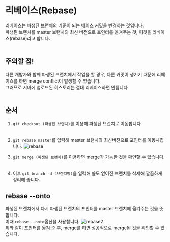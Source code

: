 # 리베이스(Rebase)

리베이스는 파생된 브랜체의 기준이 되는 베이스 커밋을 변경하는 것입니다.<br>
파생된 브랜치를 master 브랜치의 최신 버전으로 포인터를 옮겨주는 것, 이것을 리베이스(rebase)라고 합니다.<br><br>

## 주의할 점!<br>
다른 개발자와 함께 파생된 브랜치에서 작업을 할 경우, 다른 커밋이 생기기 때문에 리베이스를 하면 merge conflict이 발생할 수 있습니다.<br>
그러므로 서버에 업로드된 히스토리는 절대 리베이스하면 안됩니다<br><br>

## 순서

1. `git checkout (파생된 브랜치)`를 이용해 파생된 브랜치로 이동합니다.<br><br>

2. `git rebase master`를 입력해 master 브랜치의 최신버전으로 포인터를 이동시킵니다.
![rebase](https://user-images.githubusercontent.com/56298540/180745027-ba6ece98-c3ce-4118-9613-4c149866c275.PNG)<br>

3. `git merge (파생된 브랜치)`를 이용하면 merge가 가능한 것을 확인할 수 있습니다.<br><br>

4. 이후 `git branch -d (브랜치명)`을 입력해 쓸모 없어진 브랜치를 삭제해 깔끔하게 정리해 줍니다.

## rebase --onto

파생된 브랜치에서 다시 파생된 브랜치의 포인터를 master 브랜치에 옮겨주는 것을 뜻합니다.<br>
이때 `rebase --onto`옵션을 사용합니다.
![rebase2](https://user-images.githubusercontent.com/56298540/180751859-f5ce5618-855c-44ca-9b63-9d61b0c5dd79.PNG)<br>
위와 같이 포인터를 옮겨 준 후, merge를 하면 성공적으로 merge된 것을 확인할 수 있습니다.
